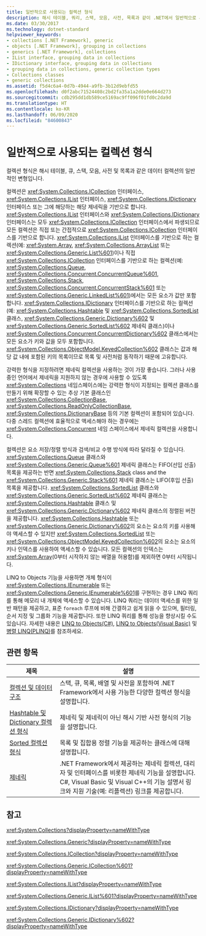 ```yaml
---
title: 일반적으로 사용되는 컬렉션 형식
description: 해시 테이블, 쿼리, 스택, 모음, 사전, 목록과 같이 .NET에서 일반적으로 사용되는 컬렉션 형식에 대해 알아봅니다.
ms.date: 03/30/2017
ms.technology: dotnet-standard
helpviewer_keywords:
- collections [.NET Framework], generic
- objects [.NET Framework], grouping in collections
- generics [.NET Framework], collections
- IList interface, grouping data in collections
- IDictionary interface, grouping data in collections
- grouping data in collections, generic collection types
- Collections classes
- generic collections
ms.assetid: f5d4c6a4-0d7b-4944-a9fb-3b12d9ebfd55
ms.openlocfilehash: d0f2abc71524408c2bd2fa35a1a2dde0e664d273
ms.sourcegitcommit: cdb295dd1db589ce5169ac9ff096f01fd0c2da9d
ms.translationtype: HT
ms.contentlocale: ko-KR
ms.lasthandoff: 06/09/2020
ms.locfileid: "84600843"
---
```

# <a name="commonly-used-collection-types"></a>일반적으로 사용되는 컬렉션 형식
컬렉션 형식은 해시 테이블, 큐, 스택, 모음, 사전 및 목록과 같은 데이터 컬렉션의 일반적인 변형입니다.  
  
 컬렉션은 <xref:System.Collections.ICollection> 인터페이스, <xref:System.Collections.IList> 인터페이스, <xref:System.Collections.IDictionary> 인터페이스 또는 그에 해당하는 해당 제네릭을 기반으로 합니다. <xref:System.Collections.IList> 인터페이스와 <xref:System.Collections.IDictionary> 인터페이스는 모두 <xref:System.Collections.ICollection> 인터페이스에서 파생되므로 모든 컬렉션은 직접 또는 간접적으로 <xref:System.Collections.ICollection> 인터페이스를 기반으로 합니다. <xref:System.Collections.IList> 인터페이스를 기반으로 하는 컬렉션(예: <xref:System.Array>, <xref:System.Collections.ArrayList> 또는 <xref:System.Collections.Generic.List%601>)이나 직접 <xref:System.Collections.ICollection> 인터페이스를 기반으로 하는 컬렉션(예: <xref:System.Collections.Queue>, <xref:System.Collections.Concurrent.ConcurrentQueue%601>, <xref:System.Collections.Stack>, <xref:System.Collections.Concurrent.ConcurrentStack%601> 또는 <xref:System.Collections.Generic.LinkedList%601>)에서는 모든 요소가 값만 포함합니다. <xref:System.Collections.IDictionary> 인터페이스를 기반으로 하는 컬렉션(예: <xref:System.Collections.Hashtable> 및 <xref:System.Collections.SortedList> 클래스, <xref:System.Collections.Generic.Dictionary%602> 및 <xref:System.Collections.Generic.SortedList%602> 제네릭 클래스)이나 <xref:System.Collections.Concurrent.ConcurrentDictionary%602> 클래스에서는 모든 요소가 키와 값을 모두 포함합니다.  <xref:System.Collections.ObjectModel.KeyedCollection%602> 클래스는 값과 해당 값 내에 포함된 키의 목록이므로 목록 및 사전처럼 동작하기 때문에 고유합니다.  
  
 강력한 형식을 지정하려면 제네릭 컬렉션을 사용하는 것이 가장 좋습니다. 그러나 사용 중인 언어에서 제네릭을 지원하지 않는 경우에 사용할 수 있도록 <xref:System.Collections> 네임스페이스에는 강력한 형식이 지정되는 컬렉션 클래스를 만들기 위해 확장할 수 있는 추상 기본 클래스인 <xref:System.Collections.CollectionBase>, <xref:System.Collections.ReadOnlyCollectionBase>, <xref:System.Collections.DictionaryBase> 등의 기본 컬렉션이 포함되어 있습니다. 다중 스레드 컬렉션에 효율적으로 액세스해야 하는 경우에는 <xref:System.Collections.Concurrent> 네임 스페이스에서 제네릭 컬렉션을 사용합니다.  
  
 컬렉션은 요소 저장/정렬 방식과 검색/비교 수행 방식에 따라 달라질 수 있습니다. <xref:System.Collections.Queue> 클래스와 <xref:System.Collections.Generic.Queue%601> 제네릭 클래스는 FIFO(선입 선출) 목록을 제공하는 반면 <xref:System.Collections.Stack> class and the <xref:System.Collections.Generic.Stack%601> 제네릭 클래스는 LIFO(후입 선출) 목록을 제공합니다. <xref:System.Collections.SortedList> 클래스와 <xref:System.Collections.Generic.SortedList%602> 제네릭 클래스는 <xref:System.Collections.Hashtable> 클래스 및 <xref:System.Collections.Generic.Dictionary%602> 제네릭 클래스의 정렬된 버전을 제공합니다. <xref:System.Collections.Hashtable> 또는 <xref:System.Collections.Generic.Dictionary%602>의 요소는 요소의 키를 사용해야 액세스할 수 있지만 <xref:System.Collections.SortedList> 또는 <xref:System.Collections.ObjectModel.KeyedCollection%602>의 요소는 요소의 키나 인덱스를 사용하여 액세스할 수 있습니다. 모든 컬렉션의 인덱스는 <xref:System.Array>(0부터 시작하지 않는 배열을 허용함)를 제외하면 0부터 시작됩니다.  
  
 LINQ to Objects 기능을 사용하면 개체 형식이 <xref:System.Collections.IEnumerable> 또는 <xref:System.Collections.Generic.IEnumerable%601>를 구현하는 경우 LINQ 쿼리를 통해 메모리 내 개체에 액세스할 수 있습니다. LINQ 쿼리는 데이터 액세스를 위한 일반 패턴을 제공하고, 표준 `foreach` 루프에 비해 간결하고 쉽게 읽을 수 있으며, 필터링, 순서 지정 및 그룹화 기능을 제공합니다. 또한 LINQ 쿼리를 통해 성능을 향상시킬 수도 있습니다. 자세한 내용은 [LINQ to Objects(C#)](../../csharp/programming-guide/concepts/linq/linq-to-objects.md), [LINQ to Objects(Visual Basic)](../../visual-basic/programming-guide/concepts/linq/linq-to-objects.md) 및 [병렬 LINQ(PLINQ)](../parallel-programming/introduction-to-plinq.md)를 참조하세요.  
  
## <a name="related-topics"></a>관련 항목  
  
|제목|설명|  
|-----------|-----------------|  
|[컬렉션 및 데이터 구조](index.md)|스택, 큐, 목록, 배열 및 사전을 포함하여 .NET Framework에서 사용 가능한 다양한 컬렉션 형식을 설명합니다.|  
|[Hashtable 및 Dictionary 컬렉션 형식](hashtable-and-dictionary-collection-types.md)|제네릭 및 제네릭이 아닌 해시 기반 사전 형식의 기능을 설명합니다.|  
|[Sorted 컬렉션 형식](sorted-collection-types.md)|목록 및 집합용 정렬 기능을 제공하는 클래스에 대해 설명합니다.|  
|[제네릭](../generics/index.md)|.NET Framework에서 제공하는 제네릭 컬렉션, 대리자 및 인터페이스를 비롯한 제네릭 기능을 설명합니다. C#, Visual Basic 및 Visual C++의 기능 설명서 링크와 지원 기술(예: 리플렉션) 링크를 제공합니다.|  
  
## <a name="reference"></a>참고  
 <xref:System.Collections?displayProperty=nameWithType>  
  
 <xref:System.Collections.Generic?displayProperty=nameWithType>  
  
 <xref:System.Collections.ICollection?displayProperty=nameWithType>  
  
 <xref:System.Collections.Generic.ICollection%601?displayProperty=nameWithType>  
  
 <xref:System.Collections.IList?displayProperty=nameWithType>  
  
 <xref:System.Collections.Generic.IList%601?displayProperty=nameWithType>  
  
 <xref:System.Collections.IDictionary?displayProperty=nameWithType>  
  
 <xref:System.Collections.Generic.IDictionary%602?displayProperty=nameWithType>
